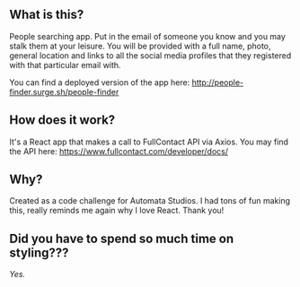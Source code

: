 ## What is this?
People searching app. Put in the email of someone you know and you may stalk them at your leisure. You will be provided with a full name, photo, general location and links to all the social media profiles that they registered with that particular email with.

You can find a deployed version of the app here: http://people-finder.surge.sh/people-finder

## How does it work?

It's a React app that makes a call to FullContact API via Axios. You may find the API here: https://www.fullcontact.com/developer/docs/

## Why?

Created as a code challenge for Automata Studios. I had tons of fun making this, really reminds me again why I love React. Thank you!

## Did you have to spend so much time on styling???

*Yes.*
